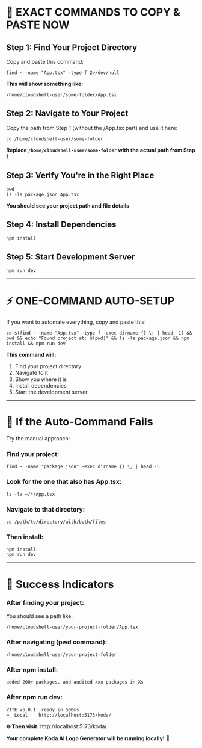 # 🎯 **EXACT COMMANDS TO COPY & PASTE NOW**

## **Step 1: Find Your Project Directory**
Copy and paste this command:
```
find ~ -name "App.tsx" -type f 2>/dev/null
```

**This will show something like:**
```
/home/cloudshell-user/some-folder/App.tsx
```

## **Step 2: Navigate to Your Project**
Copy the path from Step 1 (without the /App.tsx part) and use it here:
```
cd /home/cloudshell-user/some-folder
```
**Replace `/home/cloudshell-user/some-folder` with the actual path from Step 1**

## **Step 3: Verify You're in the Right Place**
```
pwd
ls -la package.json App.tsx
```

**You should see your project path and file details**

## **Step 4: Install Dependencies**
```
npm install
```

## **Step 5: Start Development Server**
```
npm run dev
```

---

# ⚡ **ONE-COMMAND AUTO-SETUP**

If you want to automate everything, copy and paste this:

```
cd $(find ~ -name "App.tsx" -type f -exec dirname {} \; | head -1) && pwd && echo "Found project at: $(pwd)" && ls -la package.json && npm install && npm run dev
```

**This command will:**
1. Find your project directory
2. Navigate to it
3. Show you where it is
4. Install dependencies  
5. Start the development server

---

# 🔧 **If the Auto-Command Fails**

Try the manual approach:

### **Find your project:**
```
find ~ -name "package.json" -exec dirname {} \; | head -5
```

### **Look for the one that also has App.tsx:**
```
ls -la ~/*/App.tsx
```

### **Navigate to that directory:**
```
cd /path/to/directory/with/both/files
```

### **Then install:**
```
npm install
npm run dev
```

---

# 🎉 **Success Indicators**

### **After finding your project:**
You should see a path like:
```
/home/cloudshell-user/your-project-folder/App.tsx
```

### **After navigating (pwd command):**
```
/home/cloudshell-user/your-project-folder
```

### **After npm install:**
```
added 200+ packages, and audited xxx packages in Xs
```

### **After npm run dev:**
```
VITE v6.0.1  ready in 500ms
➜  Local:   http://localhost:5173/koda/
```

**🌐 Then visit:** http://localhost:5173/koda/

**Your complete Koda AI Logo Generator will be running locally!** 🚀